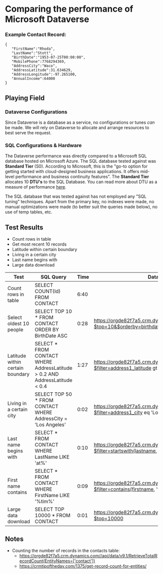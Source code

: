 # Comparing the performance of Microsoft Dataverse

### Example Contact Record:
```
{
   "FirstName":"Rhoda",
   "LastName":"Stott",
   "BirthDate":"1953-07-25T00:00:00",
   "MobilePhone":7768294369,
   "AddressCity":"Waco",
   "AddressLatitude":31.634629,
   "AddressLongitude":-97.265100,
   "AnnualIncome":64000
}
```

## Playing Field



### Dataverse Configurations
Since Dataverse is a database as a service, no configurations or tunes *can* be made. We will rely on Dataverse to allocate and arrange resources to best serve the request.

### SQL Configurations & Hardware
The Dataverse performance was directly compared to a Microsoft SQL database hosted on Microsoft Azure.
The SQL database tested against was **Standard Tier** (S0). According to Microsoft, this is the "go-to option for getting started with cloud-designed business applications. It offers mid-level performance and business continuity features".
The **Standard Tier** allocates 10 **DTU's** to the SQL Database. You can read more about DTU as a measure of performance [here](https://docs.microsoft.com/en-us/azure/azure-sql/database/service-tiers-dtu?view=azuresql).

The SQL database that was tested against has not employed any "SQL tuning" techniques. Apart from the primary key, no indexes were made, no manual optimizations were made (to better suit the queries made below), no use of temp tables, etc.


## Test Results
- Count rows in table
- Get most recent 10 records
- Latitude within certain boundary
- Living in a certain city
- Last name begins with
- Large data download

|Test|SQL Query|Time|Dataverse Query|Time|
|-|-|-|-|-|
|Count rows in table|SELECT COUNT(Id) FROM CONTACT|6:40|||
|Select oldest 10 people|SELECT TOP 10 * FROM CONTACT ORDER BY BirthDate ASC|0:28|https://orgde82f7a5.crm.dynamics.com/api/data/v9.0/contacts?$top=10&$orderby=birthdate asc|0:48|
|Latitude within certain boundary|SELECT * FROM CONTACT WHERE AddressLatitude > 0.2 AND AddressLatitude < 0.4|1:27|https://orgde82f7a5.crm.dynamics.com/api/data/v9.0/contacts?$filter=address1_latitude gt 0.2 and address1_latitude lt 0.4|11.51|
|Living in a certain city|SELECT TOP 50 * FROM CONTACT WHERE AddressCity = 'Los Angeles'|0:02|https://orgde82f7a5.crm.dynamics.com/api/data/v9.0/contacts?$filter=address1_city eq 'Los Angeles'|52:74|
|Last name begins with|SELECT * FROM CONTACT WHERE LastName LIKE 'at%'|0:10|https://orgde82f7a5.crm.dynamics.com/api/data/v9.0/contacts?$filter=startswith(lastname, 'at')|0:15|
|First name contains|SELECT * FROM CONTACT WHERE FirstName LIKE '%tim%'|0:09|https://orgde82f7a5.crm.dynamics.com/api/data/v9.0/contacts?$filter=contains(firstname, 'tim')|0:09|
|Large data download|SELECT TOP 10000 * FROM CONTACT|0:01|https://orgde82f7a5.crm.dynamics.com/api/data/v9.0/contacts?$top=10000|0:10|


## Notes
- Counting the number of records in the contacts table:
    - https://orgde82f7a5.crm.dynamics.com//api/data/v9.1/RetrieveTotalRecordCount(EntityNames=['contact'])
    - https://crmtipoftheday.com/1375/get-record-count-for-entities/
